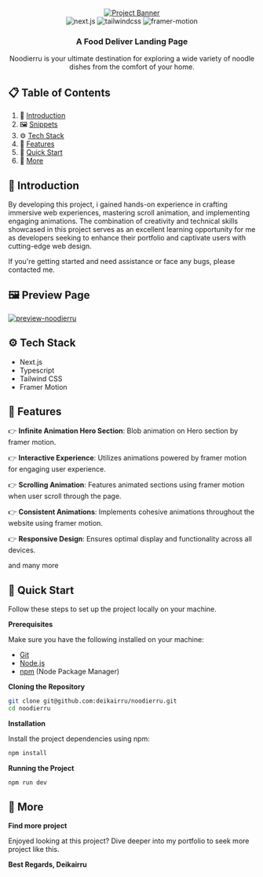 <div align="center">
  <br />
    <a href="https://noodierru.vercel.app/" target="_blank">
      <img src="https://i.imgur.com/ocoU8zy.png" alt="Project Banner">
    </a>
  <br />

  <div>
    <img src="https://img.shields.io/badge/-Next_JS-black?style=for-the-badge&logoColor=white&logo=nextdotjs&color=000000" alt="next.js" />
    <img src="https://img.shields.io/badge/-Tailwind_CSS-black?style=for-the-badge&logoColor=white&logo=tailwindcss&color=06B6D4" alt="tailwindcss" />
    <img src="https://img.shields.io/badge/-Framer_Motion-ffca28?style=for-the-badge&logo=framer&logoColor=%23ffffff&color=%237178f6" alt="framer-motion"/>
  </div>

  <h3 align="center">A Food Deliver Landing Page</h3>
    <div align="center">
      Noodierru is your ultimate destination for exploring a wide variety of noodle dishes from the comfort of your home.
    </div>
</div>

## 📋 <a name="table">Table of Contents</a>

1. 🤖 [Introduction](#introduction)
2. 🖼️ [Snippets](#preview)
3. ⚙️ [Tech Stack](#tech-stack)
4. 🔋 [Features](#features)
5. 🤸 [Quick Start](#quick-start)
6. 🚀 [More](#more)

## <a name="introduction">🤖 Introduction</a>

By developing this project, i gained hands-on experience in crafting immersive web experiences, mastering scroll animation, and implementing engaging animations. The combination of creativity and technical skills showcased in this project serves as an excellent learning opportunity for me as developers seeking to enhance their portfolio and captivate users with cutting-edge web design.

If you're getting started and need assistance or face any bugs, please contacted me.

## <a name="preview">🖼️ Preview Page</a>

<a href="https://noodierru.vercel.app/" target="_blank">
  <img src="https://i.imgur.com/vAEGu5o.png" alt="preview-noodierru" />
</a>

## <a name="tech-stack">⚙️ Tech Stack</a>

- Next.js
- Typescript
- Tailwind CSS
- Framer Motion

## <a name="features">🔋 Features</a>

👉 **Infinite Animation Hero Section**: Blob animation on Hero section by framer motion.

👉 **Interactive Experience**: Utilizes animations powered by framer motion for engaging user experience.

👉 **Scrolling Animation**: Features animated sections using framer motion when user scroll through the page.

👉 **Consistent Animations**: Implements cohesive animations throughout the website using framer motion.

👉 **Responsive Design**: Ensures optimal display and functionality across all devices.

and many more

## <a name="quick-start">🤸 Quick Start</a>

Follow these steps to set up the project locally on your machine.

**Prerequisites**

Make sure you have the following installed on your machine:

- [Git](https://git-scm.com/)
- [Node.js](https://nodejs.org/en)
- [npm](https://www.npmjs.com/) (Node Package Manager)

**Cloning the Repository**

```bash
git clone git@github.com:deikairru/noodierru.git
cd noodierru
```

**Installation**

Install the project dependencies using npm:

```bash
npm install
```

**Running the Project**

```bash
npm run dev
```

## <a name="more">🚀 More</a>

**Find more project**

Enjoyed looking at this project? Dive deeper into my portfolio to seek more project like this.

**Best Regards, Deikairru**
#